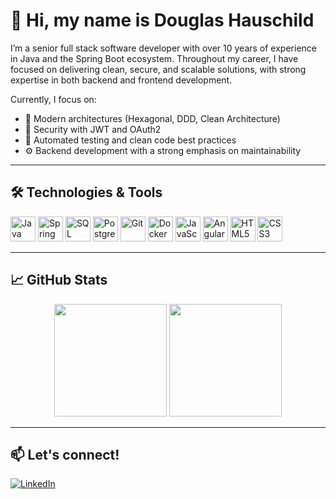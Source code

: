 # 👋 Hi, my name is Douglas Hauschild

I’m a senior full stack software developer with over 10 years of experience in Java and the Spring Boot ecosystem. Throughout my career, I have focused on delivering clean, secure, and scalable solutions, with strong expertise in both backend and frontend development.

Currently, I focus on:  
- 🔄 Modern architectures (Hexagonal, DDD, Clean Architecture)  
- 🔐 Security with JWT and OAuth2  
- 🧪 Automated testing and clean code best practices  
- ⚙️ Backend development with a strong emphasis on maintainability  

---

## 🛠️ Technologies & Tools
<p>
  <img src="https://cdn.jsdelivr.net/gh/devicons/devicon/icons/java/java-original.svg" alt="Java" width="40" height="40"/>
  <img src="https://cdn.jsdelivr.net/gh/devicons/devicon/icons/spring/spring-original.svg" alt="Spring Boot" width="40" height="40"/>
  <img src="https://cdn.jsdelivr.net/gh/devicons/devicon/icons/microsoftsqlserver/microsoftsqlserver-plain.svg" alt="SQL Server" width="40" height="40"/>
  <img src="https://cdn.jsdelivr.net/gh/devicons/devicon/icons/postgresql/postgresql-original.svg" alt="PostgreSQL" width="40" height="40"/>
  <img src="https://cdn.jsdelivr.net/gh/devicons/devicon/icons/git/git-original.svg" alt="Git" width="40" height="40"/>
  <img src="https://cdn.jsdelivr.net/gh/devicons/devicon/icons/docker/docker-original.svg" alt="Docker" width="40" height="40"/>
  <img src="https://cdn.jsdelivr.net/gh/devicons/devicon/icons/javascript/javascript-original.svg" alt="JavaScript" width="40" height="40"/>
  <img src="https://cdn.jsdelivr.net/gh/devicons/devicon/icons/angularjs/angularjs-original.svg" alt="Angular" width="40" height="40"/>
  <img src="https://cdn.jsdelivr.net/gh/devicons/devicon/icons/html5/html5-original.svg" alt="HTML5" width="40" height="40"/>
  <img src="https://cdn.jsdelivr.net/gh/devicons/devicon/icons/css3/css3-original.svg" alt="CSS3" width="40" height="40"/>
</p>

---

## 📈 GitHub Stats

<p align="center">
  <img height="180em" src="https://github-readme-stats.vercel.app/api?username=douglashauschild&show_icons=true&theme=github_dark&count_private=true" />
  <img height="180em" src="https://github-readme-stats.vercel.app/api/top-langs/?username=douglashauschild&layout=compact&theme=github_dark&langs_count=8"/>
</p>

---

## 📫 Let's connect!

[![LinkedIn](https://img.shields.io/badge/-Douglas%20Hauschild-0077B5?style=flat&logo=linkedin&logoColor=white)](https://www.linkedin.com/in/douglas-hauschild-66449122b/)
